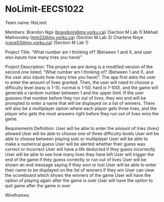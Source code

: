 # NoLimit-EECS1022

Team name: NoLimit

Members:
Brandon Ngo (brandonn@my.yorku.ca) (Section M Lab 1)
Mikhail Malinovskiy (mm22@my.yorku.ca) (Section M Lab 3)
Charlene Noye (cece03@my.yorku.ca) (Section M Lab 1)

Project Title:
“What number am I thinking of? (Between 1 and X, and user also inputs how many tries you have)”

Project Description:
The project we are doing is a modified version of the second one listed; “What number am I thinking of? (Between 1 and X, and the user also inputs how many tries you have)”. The app first asks the user to enter the amount of lives granted. Then, the user will need to choose a difficulty level (easy is 1-10, normal is 1-50, hard is 1-100), and the game will generate a random number between 1 and the upper limit. If the user guesses that number before they run out of lives, they win and will be prompted to enter a name that will be displayed on a list of winners. There will also be a multiplayer option where each player gets three lives, and the player who gets the most answers right before they run out of lives wins the game.

Requirements Definition:
User will be able to enter the amount of tries (lives) allowed
User will be able to choose one of three difficulty levels
User will be able to choose between playing solo or multiplayer
User will be able to make a numerical guess
User will be alerted whether their guess was correct or incorrect
User will have a life deducted if they guess incorrectly
User will be able to see how many lives they have left
User will trigger the end of the game if they guess correctly or run out of lives
User will be shown an end message saying if they won or lost
User will be able to enter their name to be displayed on the list of winners if they win
User can view the scoreboard which shows the winners of the game
User will have the option of playing again after the game is over
User will have the option to quit game after the game is over

Wireframes:


